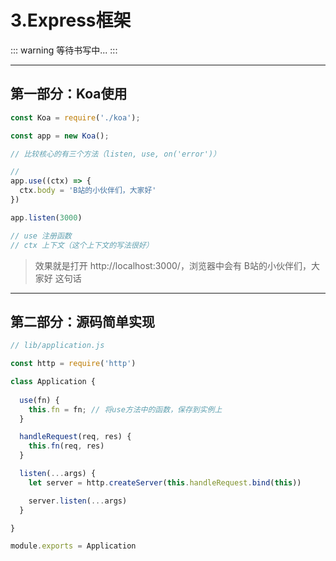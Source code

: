 # 3.Express框架

::: warning
等待书写中...
:::

---

## 第一部分：Koa使用

```js
const Koa = require('./koa');

const app = new Koa();

// 比较核心的有三个方法（listen, use, on('error')）

// 
app.use((ctx) => {
  ctx.body = 'B站的小伙伴们，大家好'
})

app.listen(3000)

// use 注册函数
// ctx 上下文（这个上下文的写法很好）
```

> 效果就是打开 http://localhost:3000/，浏览器中会有 B站的小伙伴们，大家好 这句话

---

## 第二部分：源码简单实现

```js
// lib/application.js

const http = require('http')

class Application {
  
  use(fn) {
    this.fn = fn; // 将use方法中的函数，保存到实例上
  }

  handleRequest(req, res) {
    this.fn(req, res)
  }

  listen(...args) {
    let server = http.createServer(this.handleRequest.bind(this))

    server.listen(...args)
  }

}

module.exports = Application
```


